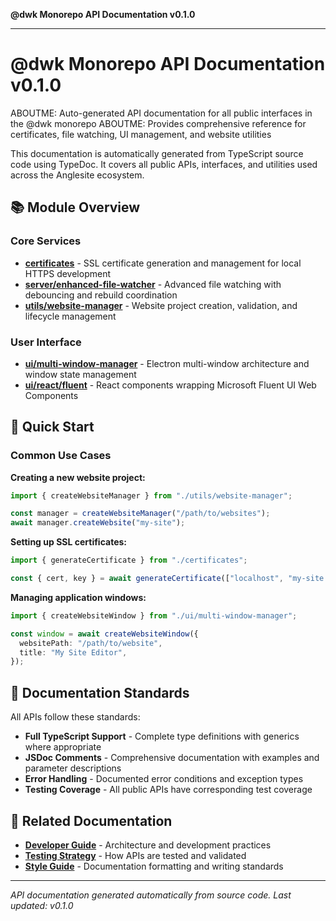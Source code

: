 **@dwk Monorepo API Documentation v0.1.0**

---

# @dwk Monorepo API Documentation v0.1.0

ABOUTME: Auto-generated API documentation for all public interfaces in the @dwk monorepo
ABOUTME: Provides comprehensive reference for certificates, file watching, UI management, and website utilities

This documentation is automatically generated from TypeScript source code using TypeDoc. It covers all public APIs, interfaces, and utilities used across the Anglesite ecosystem.

## 📚 Module Overview

### Core Services

- **[certificates](certificates/README.md)** - SSL certificate generation and management for local HTTPS development
- **[server/enhanced-file-watcher](server/enhanced-file-watcher/README.md)** - Advanced file watching with debouncing and rebuild coordination
- **[utils/website-manager](utils/website-manager/README.md)** - Website project creation, validation, and lifecycle management

### User Interface

- **[ui/multi-window-manager](ui/multi-window-manager/README.md)** - Electron multi-window architecture and window state management
- **[ui/react/fluent](ui/react/fluent/README.md)** - React components wrapping Microsoft Fluent UI Web Components

## 🚀 Quick Start

### Common Use Cases

**Creating a new website project:**

```typescript
import { createWebsiteManager } from "./utils/website-manager";

const manager = createWebsiteManager("/path/to/websites");
await manager.createWebsite("my-site");
```

**Setting up SSL certificates:**

```typescript
import { generateCertificate } from "./certificates";

const { cert, key } = await generateCertificate(["localhost", "my-site.local"]);
```

**Managing application windows:**

```typescript
import { createWebsiteWindow } from "./ui/multi-window-manager";

const window = await createWebsiteWindow({
  websitePath: "/path/to/website",
  title: "My Site Editor",
});
```

## 📖 Documentation Standards

All APIs follow these standards:

- **Full TypeScript Support** - Complete type definitions with generics where appropriate
- **JSDoc Comments** - Comprehensive documentation with examples and parameter descriptions
- **Error Handling** - Documented error conditions and exception types
- **Testing Coverage** - All public APIs have corresponding test coverage

## 🔗 Related Documentation

- **[Developer Guide](../developer/README.md)** - Architecture and development practices
- **[Testing Strategy](../developer/testing/strategy.md)** - How APIs are tested and validated
- **[Style Guide](../STYLE_GUIDE.md)** - Documentation formatting and writing standards

---

_API documentation generated automatically from source code. Last updated: v0.1.0_
